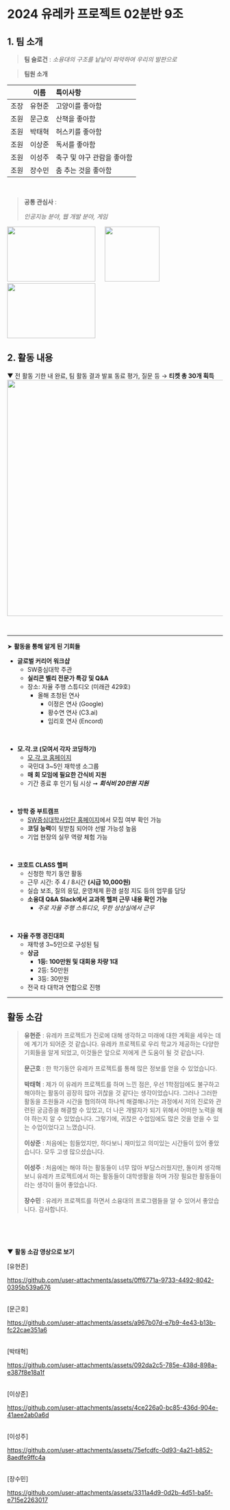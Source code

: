 # **2024 유레카 프로젝트 02분반 9조**

## 1. 팀 소개
> **팀 슬로건** : *소융대의 구조를 낱낱이 파악하여 우리의 발판으로*

> **팀원 소개**

|                |이름             |특이사항               |
|:-------: | :-------: | :------- | 
| 조장           | 유현준           | 고양이를 좋아함                  |
| 조원           | 문근호           | 산책을 좋아함                    |
| 조원           | 박태혁           | 허스키를 좋아함                  |
| 조원           | 이상준           | 독서를 좋아함                    |
| 조원           | 이성주           | 축구 및 야구 관람을 좋아함        |
| 조원           | 장수민           | 춤 추는 것을 좋아함              |

<br>

> **공통 관심사** :
> 
> *인공지능 분야, 웹 개발 분야, 게임*

<img src="https://github.com/user-attachments/assets/439955bb-cd35-4f1b-a02a-5d836ff4c423" width="206" height="128" />            　
<img src="https://github.com/user-attachments/assets/3ce91566-bcfd-4498-a732-59dd11430015" width="128" height="128" />            　
<img src="https://github.com/user-attachments/assets/ffd7c89e-7b1d-43ee-9044-92f91b16e9d5" width="206" height="128" />    


## 2. 활동 내용

&#9660; 전 활동 기한 내 완료, 팀 활동 결과 발표 동료 평가, 질문 등 &#8594; **티켓 총 30개 획득**
<img src="https://github.com/user-attachments/assets/27c25f45-df87-4cf8-887b-78c6c323f761" width="700" height="550" />    

<br>

----
&#10148; **활동을 통해 알게 된 기회들** 
<br>

- **글로벌 커리어 워크샵**
  - SW중심대학 주관
  - **실리콘 벨리 전문가 특강 및 Q&A**
  - 장소: 자율 주행 스튜디오 (미래관 429호)
     - 올해 초청된 연사
        - 이정은 연사 (Google)
        - 황수연 연사 (C3.ai)
        - 임리호 연사 (Encord)
<br>

- **모.각.코 (모여서 각자 코딩하기)**
  - [모.각.코 홈페이지](https://mogako.cs.kookmin.ac.kr/)
  - 국민대 3~5인 재학생 소그룹
  - **매 회 모임에 필요한 간식비 지원**
  - 기간 종료 후 인기 팀 시상 &#10142; ***회식비 20만원 지원***
  
<br>

- **방학 중 부트캠프**
  - [SW중심대학사업단 홈페이지](https://software.kookmin.ac.kr/software/index.do)에서 모집 여부 확인 가능
  - **코딩 능력**이 뒷받침 되어야 선발 가능성 높음
  - 기업 현장의 실무 역량 체험 가능
<br>

- **코호트 CLASS 헬퍼**
  - 신청한 학기 동안 활동
  - 근무 시간: 주 4 / 8시간 **(시급 10,000원)**
  - 실습 보조, 질의 응답, 운영체제 환경 설정 지도 등의 업무를 담당
  - **소융대 Q&A Slack에서 교과목 헬퍼 근무 내용 확인 가능**
    - *주로 자율 주행 스튜디오, 무한 상상실에서 근무*
<br>

- **자율 주행 경진대회**
  - 재학생 3~5인으로 구성된 팀
  - **상금**
    - **1등: 100만원 및 대회용 차량 1대**
    - 2등: 50만원
    - 3등: 30만원
  - 전국 타 대학과 연합으로 진행
    
----

## 활동 소감

> **유현준** : 유레카 프로젝트가 진로에 대해 생각하고 미래에 대한 계획을 세우는 데에 계기가 되어준 것 같습니다. 유레카 프로젝트로 우리 학교가 제공하는 다양한 기회들을 알게 되었고, 이것들은 앞으로 저에게 큰 도움이 될 것 같습니다.<br><br>
> **문근호** : 한 학기동안 유레카 프로젝트를 통해 많은 정보를 얻을 수 있었습니다.<br><br>
> **박태혁** : 제가 이 유레카 프로젝트를 하며 느낀 점은, 우선 1학점임에도 불구하고 해야하는 활동이 굉장히 많아 귀찮을 것 같다는 생각이었습니다. 그러나 그러한 활동을 조원들과 시간을 협의하여 하나씩 해결해나가는 과정에서 저의 진로와 관련된 궁금증을 해결할 수 있었고, 더 나은 개발자가 되기 위해서 어떠한 노력을 해야 하는지 알 수 있었습니다. 그렇기에, 귀찮은 수업임에도 많은 것을 얻을 수 있는 수업이었다고 느꼈습니다.<br><br>
> **이상준** : 처음에는 힘들었지만, 하다보니 재미있고 의미있는 시간들이 있어 좋았습니다. 모두 고생 많으셨습니다.<br><br>
> **이성주** : 처음에는 해야 하는 활동들이 너무 많아 부담스러웠지만, 돌이켜 생각해보니 유레카 프로젝트에서 하는 활동들이 대학생활을 하며 가장 필요한 활동들이라는 생각이 들어 좋았습니다.<br><br>
> **장수민** : 유레카 프로젝트를 하면서 소융대의 프로그램들을 알 수 있어서 좋았습니다. 감사합니다.

<br>
<br>
<br>

&#9660; **활동 소감 영상으로 보기**

[유현준]

https://github.com/user-attachments/assets/0ff6771a-9733-4492-8042-0395b539a676

<br>
[문근호]

https://github.com/user-attachments/assets/a967b07d-e7b9-4e43-b13b-fc22cae351a6

<br>
[박태혁]

https://github.com/user-attachments/assets/092da2c5-785e-438d-898a-e387f8e18a1f

<br>
[이상준]

https://github.com/user-attachments/assets/4ce226a0-bc85-436d-904e-41aee2ab0a6d

<br>
[이성주]

https://github.com/user-attachments/assets/75efcdfc-0d93-4a21-b852-8aedfe9ffc4a

<br>
[장수민]

https://github.com/user-attachments/assets/3311a4d9-0d2b-4d51-ba5f-e715e2263017
